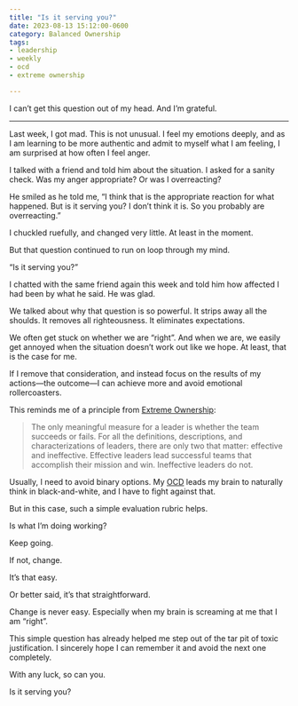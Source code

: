 ```yaml
---
title: "Is it serving you?"
date: 2023-08-13 15:12:00-0600
category: Balanced Ownership
tags:
- leadership
- weekly
- ocd
- extreme ownership

---
```


I can’t get this question out of my head. And I’m grateful.

***

Last week, I got mad. This is not unusual. I feel my emotions deeply, and as I am learning to be more authentic and admit to myself what I am feeling, I am surprised at how often I feel anger.

I talked with a friend and told him about the situation. I asked for a sanity check. Was my anger appropriate? Or was I overreacting?

He smiled as he told me, “I think that is the appropriate reaction for what happened. But is it serving you? I don’t think it is. So you probably are overreacting.”

I chuckled ruefully, and changed very little. At least in the moment.

But that question continued to run on loop through my mind.

“Is it serving you?”

I chatted with the same friend again this week and told him how affected I had been by what he said. He was glad.

We talked about why that question is so powerful. It strips away all the shoulds. It removes all righteousness. It eliminates expectations.

We often get stuck on whether we are “right”. And when we are, we easily get annoyed when the situation doesn’t work out like we hope. At least, that is the case for me.

If I remove that consideration, and instead focus on the results of my actions—the outcome—I can achieve more and avoid emotional rollercoasters.

This reminds me of a principle from [Extreme Ownership](https://bennorris.com/tags/extreme-ownership/):

> The only meaningful measure for a leader is whether the team succeeds or fails. For all the definitions, descriptions, and characterizations of leaders, there are only two that matter: effective and ineffective. Effective leaders lead successful teams that accomplish their mission and win. Ineffective leaders do not.

Usually, I need to avoid binary options. My [OCD](https://bennorris.com/tags/ocd/) leads my brain to naturally think in black-and-white, and I have to fight against that.

But in this case, such a simple evaluation rubric helps.

Is what I’m doing working?

Keep going.

If not, change.

It’s that easy.

Or better said, it’s that straightforward.

Change is never easy. Especially when my brain is screaming at me that I am “right”.

This simple question has already helped me step out of the tar pit of toxic justification. I sincerely hope I can remember it and avoid the next one completely.

With any luck, so can you.

Is it serving you?



